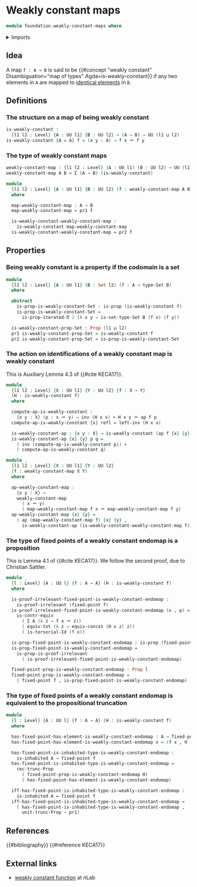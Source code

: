 # Weakly constant maps

```agda
module foundation.weakly-constant-maps where
```

<details><summary>Imports</summary>

```agda
open import foundation.action-on-identifications-functions
open import foundation.dependent-pair-types
open import foundation.fixed-points-endofunctions
open import foundation.identity-types
open import foundation.inhabited-types
open import foundation.iterated-dependent-product-types
open import foundation.logical-equivalences
open import foundation.propositional-truncations
open import foundation.universe-levels

open import foundation-core.contractible-types
open import foundation-core.function-types
open import foundation-core.functoriality-dependent-pair-types
open import foundation-core.propositions
open import foundation-core.sets
open import foundation-core.torsorial-type-families
```

</details>

## Idea

A map `f : A → B` is said to be
{{#concept "weakly constant" Disambiguation="map of types" Agda=is-weakly-constant}}
if any two elements in `A` are mapped to
[identical elements](foundation-core.identity-types.md) in `B`.

## Definitions

### The structure on a map of being weakly constant

```agda
is-weakly-constant :
  {l1 l2 : Level} {A : UU l1} {B : UU l2} → (A → B) → UU (l1 ⊔ l2)
is-weakly-constant {A = A} f = (x y : A) → f x ＝ f y
```

### The type of weakly constant maps

```agda
weakly-constant-map : {l1 l2 : Level} (A : UU l1) (B : UU l2) → UU (l1 ⊔ l2)
weakly-constant-map A B = Σ (A → B) (is-weakly-constant)

module _
  {l1 l2 : Level} {A : UU l1} {B : UU l2} (f : weakly-constant-map A B)
  where

  map-weakly-constant-map : A → B
  map-weakly-constant-map = pr1 f

  is-weakly-constant-weakly-constant-map :
    is-weakly-constant map-weakly-constant-map
  is-weakly-constant-weakly-constant-map = pr2 f
```

## Properties

### Being weakly constant is a property if the codomain is a set

```agda
module _
  {l1 l2 : Level} {A : UU l1} (B : Set l2) (f : A → type-Set B)
  where

  abstract
    is-prop-is-weakly-constant-Set : is-prop (is-weakly-constant f)
    is-prop-is-weakly-constant-Set =
      is-prop-iterated-Π 2 (λ x y → is-set-type-Set B (f x) (f y))

  is-weakly-constant-prop-Set : Prop (l1 ⊔ l2)
  pr1 is-weakly-constant-prop-Set = is-weakly-constant f
  pr2 is-weakly-constant-prop-Set = is-prop-is-weakly-constant-Set
```

### The action on identifications of a weakly constant map is weakly constant

This is Auxiliary Lemma 4.3 of {{#cite KECA17}}.

```agda
module _
  {l1 l2 : Level} {X : UU l1} {Y : UU l2} {f : X → Y}
  (H : is-weakly-constant f)
  where

  compute-ap-is-weakly-constant :
    {x y : X} (p : x ＝ y) → inv (H x x) ∙ H x y ＝ ap f p
  compute-ap-is-weakly-constant {x} refl = left-inv (H x x)

  is-weakly-constant-ap : {x y : X} → is-weakly-constant (ap f {x} {y})
  is-weakly-constant-ap {x} {y} p q =
    ( inv (compute-ap-is-weakly-constant p)) ∙
    ( compute-ap-is-weakly-constant q)

module _
  {l1 l2 : Level} {X : UU l1} {Y : UU l2}
  (f : weakly-constant-map X Y)
  where

  ap-weakly-constant-map :
    {x y : X} →
    weakly-constant-map
      ( x ＝ y)
      ( map-weakly-constant-map f x ＝ map-weakly-constant-map f y)
  ap-weakly-constant-map {x} {y} =
    ( ap (map-weakly-constant-map f) {x} {y} ,
      is-weakly-constant-ap (is-weakly-constant-weakly-constant-map f))
```

### The type of fixed points of a weakly constant endomap is a proposition

This is Lemma 4.1 of {{#cite KECA17}}. We follow the second proof, due to
Christian Sattler.

```agda
module _
  {l : Level} {A : UU l} {f : A → A} (H : is-weakly-constant f)
  where

  is-proof-irrelevant-fixed-point-is-weakly-constant-endomap :
    is-proof-irrelevant (fixed-point f)
  is-proof-irrelevant-fixed-point-is-weakly-constant-endomap (x , p) =
    is-contr-equiv
      ( Σ A (λ z → f x ＝ z))
      ( equiv-tot (λ z → equiv-concat (H x z) z))
      ( is-torsorial-Id (f x))

  is-prop-fixed-point-is-weakly-constant-endomap : is-prop (fixed-point f)
  is-prop-fixed-point-is-weakly-constant-endomap =
    is-prop-is-proof-irrelevant
      ( is-proof-irrelevant-fixed-point-is-weakly-constant-endomap)

  fixed-point-prop-is-weakly-constant-endomap : Prop l
  fixed-point-prop-is-weakly-constant-endomap =
    ( fixed-point f , is-prop-fixed-point-is-weakly-constant-endomap)
```

### The type of fixed points of a weakly constant endomap is equivalent to the propositional truncation

```agda
module _
  {l : Level} {A : UU l} {f : A → A} (H : is-weakly-constant f)
  where

  has-fixed-point-has-element-is-weakly-constant-endomap : A → fixed-point f
  has-fixed-point-has-element-is-weakly-constant-endomap x = (f x , H (f x) x)

  has-fixed-point-is-inhabited-type-is-weakly-constant-endomap :
    is-inhabited A → fixed-point f
  has-fixed-point-is-inhabited-type-is-weakly-constant-endomap =
    rec-trunc-Prop
      ( fixed-point-prop-is-weakly-constant-endomap H)
      ( has-fixed-point-has-element-is-weakly-constant-endomap)

  iff-has-fixed-point-is-inhabited-type-is-weakly-constant-endomap :
    is-inhabited A ↔ fixed-point f
  iff-has-fixed-point-is-inhabited-type-is-weakly-constant-endomap =
    ( has-fixed-point-is-inhabited-type-is-weakly-constant-endomap ,
      unit-trunc-Prop ∘ pr1)
```

## References

{{#bibliography}} {{#reference KECA17}}

## External links

- [weakly constant function](https://ncatlab.org/nlab/show/weakly+constant+function)
  at $n$Lab
